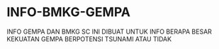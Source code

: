 # INFO-BMKG-GEMPA
INFO GEMPA DAN BMKG
SC INI DIBUAT UNTUK INFO BERAPA BESAR KEKUATAN GEMPA BERPOTENSI TSUNAMI ATAU TIDAK

